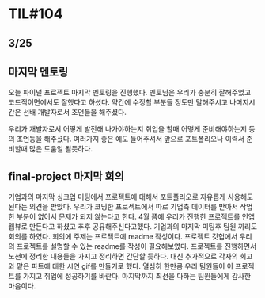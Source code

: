 # TIL#104

## 3/25

## 마지막 멘토링

오늘 파이널 프로젝트 마지막 멘토링을 진행했다. 멘토님은 우리가 충분히 잘해주었고 코드적이면에서도 잘했다고 하셨다. 약간에 수정할 부분들 정도만 말해주시고 나머지시간은 선배 개발자로서 조언들을 해주셨다. 

우리가 개발자로서 어떻게 발전해 나가야하는지 취업을 할때 어떻게 준비해야하는지 등의 조언등을 해주셨다. 여러가지 좋은 예도 들어주셔서 앞으로 포트폴리오나 이력서 준비할때 많은 도움일 될듯하다.

## final-project 마지막 회의

기업과의 마지막 싱크업 미팅에서 프로젝트에 대해서 포트폴리오로 자유롭게 사용해도 된다는 의견을 받았다. 우리가 코딩한 프로젝트에서 따로 기업측 데이터를 받아서 작업한 부분이 없어서 문제가 되지 않는다고 한다. 4월 쯤에 우리가 진행한 프로젝트를 인앱 웹뷰로 만든다고 하셨고 추후 공유해주신다고했다. 기업과의 마지막 미팅후 팀원 끼리도 회의를 하였다. 희의에 주제는 프로젝트에 readme 작성이다. 프로젝트 깃헙에서 우리의 프로젝트를 설명할 수 있는 readme를 작성이 필요해보였다. 프로젝트를 진행하면서 노션에 정리한 내용들을 가지고 정리하면 간단할 듯하다. 대신 추가적으로 각자의 회고와 맡은 파트에 대한 시연 gif를 만들기로 했다. 열심히 한만큼 우리 팀원들이 이 프로젝트를 가지고 취업에 성공하기를 바란다. 마지막까지 최선을 다하는 팀원들에게 감사한 마음이다.
